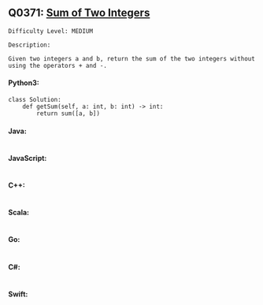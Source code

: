 ## Q0371: [Sum of Two Integers](https://leetcode.com/problems/sum-of-two-integers/)

```
Difficulty Level: MEDIUM
```

```
Description:

Given two integers a and b, return the sum of the two integers without using the operators + and -.
```

#### Python3:

```
class Solution:
    def getSum(self, a: int, b: int) -> int:
        return sum([a, b])
```

#### Java:

```

```

#### JavaScript:

```

```

#### C++:

```

```

#### Scala:

```

```

#### Go:

```

```

#### C#:

```

```

#### Swift:

```

```